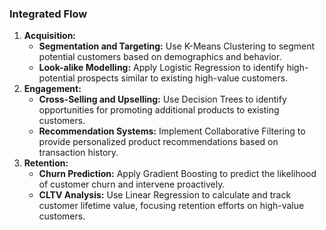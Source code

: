 ### **Integrated Flow**

1. **Acquisition:**
    - **Segmentation and Targeting:** Use K-Means Clustering to segment potential customers based on demographics and behavior.
    - **Look-alike Modelling:** Apply Logistic Regression to identify high-potential prospects similar to existing high-value customers.
2. **Engagement:**
    - **Cross-Selling and Upselling:** Use Decision Trees to identify opportunities for promoting additional products to existing customers.
    - **Recommendation Systems:** Implement Collaborative Filtering to provide personalized product recommendations based on transaction history.
3. **Retention:**
    - **Churn Prediction:** Apply Gradient Boosting to predict the likelihood of customer churn and intervene proactively.
    - **CLTV Analysis:** Use Linear Regression to calculate and track customer lifetime value, focusing retention efforts on high-value customers.
